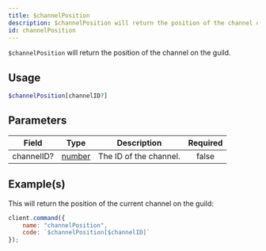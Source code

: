 ```yaml
---
title: $channelPosition
description: $channelPosition will return the position of the channel on the guild.
id: channelPosition
---
```


`$channelPosition` will return the position of the channel on the guild.

## Usage

```php
$channelPosition[channelID?]
```

## Parameters

| Field      | Type                                                                                              | Description            | Required |
| ---------- | ------------------------------------------------------------------------------------------------- | ---------------------- | :------: |
| channelID? | [number](https://developer.mozilla.org/en-US/docs/Web/JavaScript/Reference/Global_Objects/Number) | The ID of the channel. |  false   |

## Example(s)

This will return the position of the current channel on the guild:

```js
client.command({
    name: "channelPosition",
    code: `$channelPosition[$channelID]`
});
```
